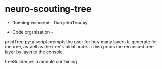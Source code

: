 neuro-scouting-tree
===================

- Running the script -
Run printTree.py

- Code organization -

printTree.py: a script prompts the user for how many layers to generate for the tree, as well as the tree's initial node. It then prints the requested tree layer by layer to the console.

treeBuilder.py: a module containing